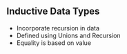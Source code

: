 ## Inductive Data Types
- Incorporate recursion in data
- Defined using Unions and Recursion
- Equality is based on value